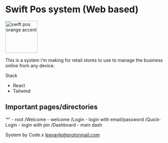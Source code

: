 # Swift Pos system (Web based)

<img width="100" alt="swift pos orange accent" src="https://github.com/user-attachments/assets/b57140e8-117c-4454-b96d-8f280bcb2391" />


This is a system i'm making for retail stores to use to manage the business online from any device.

Stack
- React
- Tailwind

## Important pages/directories
'*' - root
/Welcome - welcome
/Login - login with email/password
/Quick-Login - login with pin
/Dashboard - main dash

System by Code.x
leevayle@protonmail.com

